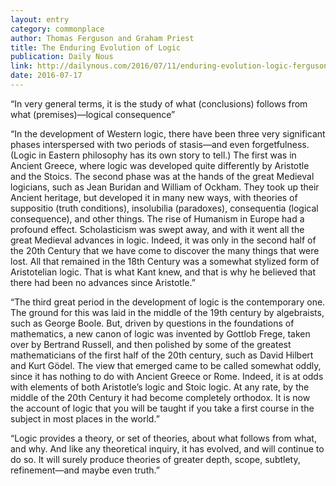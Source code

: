 ```yaml
---
layout: entry
category: commonplace
author: Thomas Ferguson and Graham Priest
title: The Enduring Evolution of Logic
publication: Daily Nous
link: http://dailynous.com/2016/07/11/enduring-evolution-logic-ferguson-priest/
date: 2016-07-17
---
```


“In very general terms, it is the study of what (conclusions) follows from what (premises)—logical consequence”

“In the development of Western logic, there have been three very significant phases interspersed with two periods of stasis—and even forgetfulness. (Logic in Eastern philosophy has its own story to tell.) The first was in Ancient Greece, where logic was developed quite differently by Aristotle and the Stoics. The second phase was at the hands of the great Medieval logicians, such as Jean Buridan and William of Ockham. They took up their Ancient heritage, but developed it in many new ways, with theories of suppositio (truth conditions), insolubilia (paradoxes), consequentia (logical consequence), and other things. The rise of Humanism in Europe had a profound effect. Scholasticism was swept away, and with it went all the great Medieval advances in logic. Indeed, it was only in the second half of the 20th Century that we have come to discover the many things that were lost. All that remained in the 18th Century was a somewhat stylized form of Aristotelian logic. That is what Kant knew, and that is why he believed that there had been no advances since Aristotle.”

“The third great period in the development of logic is the contemporary one. The ground for this was laid in the middle of the 19th century by algebraists, such as George Boole. But, driven by questions in the foundations of mathematics, a new canon of logic was invented by Gottlob Frege, taken over by Bertrand Russell, and then polished by some of the greatest mathematicians of the first half of the 20th century, such as David Hilbert and Kurt Gödel. The view that emerged came to be called somewhat oddly, since it has nothing to do with Ancient Greece or Rome. Indeed, it is at odds with elements of both Aristotle’s logic and Stoic logic. At any rate, by the middle of the 20th Century it had become completely orthodox. It is now the account of logic that you will be taught if you take a first course in the subject in most places in the world.”

“Logic provides a theory, or set of theories, about what follows from what, and why. And like any theoretical inquiry, it has evolved, and will continue to do so. It will surely produce theories of greater depth, scope, subtlety, refinement—and maybe even truth.”

